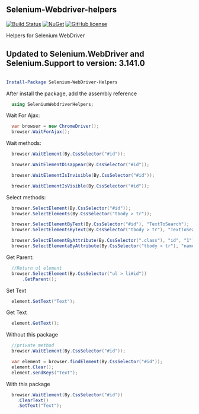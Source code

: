 ## Selenium-Webdriver-helpers

[![Build Status](https://img.shields.io/appveyor/ci/douglasPinheiro/Selenium-Webdriver-helpers.svg?style=flat-square)](https://ci.appveyor.com/project/douglasPinheiro/Selenium-Webdriver-helpers/)
[![NuGet](https://img.shields.io/nuget/v/Nuget.Core.svg?style=flat-square)](https://www.nuget.org/packages/Selenium-WebDriver-Helpers/2.2.0)
[![GitHub license](https://img.shields.io/github/license/mashape/apistatus.svg?style=flat-square)](http://opensource.org/licenses/MIT)

Helpers for Selenium WebDriver

## Updated to Selenium.WebDriver and Selenium.Support to version: 3.141.0

```powershell

Install-Package Selenium-WebDriver-Helpers
```

After install the package, add the assembly reference

```c#
  using SeleniumWebdriverHelpers;
```

Wait For Ajax:
```c#
  var browser = new ChromeDriver();
  browser.WaitForAjax();
```

Wait methods:
```c#
  browser.WaitElement(By.CssSelector("#id"));

  browser.WaitElementDisappear(By.CssSelector("#id"));

  browser.WaitElementIsInvisible(By.CssSelector("#id"));

  browser.WaitElementIsVisible(By.CssSelector("#id"));
```

Select methods:
```c#
  browser.SelectElement(By.CssSelector("#id"));
  browser.SelectElements(By.CssSelector("tbody > tr"));

  browser.SelectElementByText(By.CssSelector("#id"), "TextToSearch");
  browser.SelectElementsByText(By.CssSelector("tbody > tr"), "TextToSearch");

  browser.SelectElementByAttribute(By.CssSelector(".class"), "id", "1");
  browser.SelectElementaByAttribute(By.CssSelector("tbody > tr"), "name", "douglas");
```

Get Parent:
```c#
  //Return ul element
  browser.SelectElement(By.CssSelector("ul > li#id"))
      .GetParent();
```

Set Text
```c#
  element.SetText("Text");
```

Get Text
```c#
  element.GetText();
```

Without this package
```c#
  //private method
  browser.WaitElement(By.CssSelector("#id"));

  var element = browser.findElement(By.CssSelector("#id"));
  element.Clear();
  element.sendKeys("Text");
```

With this package
```c#
  browser.WaitElement(By.CssSelector("#id"))
    .ClearText()
    .SetText("Text");
```
